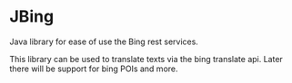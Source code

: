 # JBing
Java library for ease of use the Bing rest services.

This library can be used to translate texts via the bing translate api. Later there will be support for bing POIs and more.
